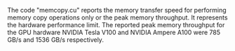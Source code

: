 

The code "memcopy.cu" reports the memory transfer speed for performing memory copy operations only or the peak memory throughput.  It represents the hardware performance limit. The reported peak memory throughput for the GPU hardware NVIDIA Tesla V100 and NVIDIA Ampere A100 were 785 GB/s and 1536 GB/s respectively.   
